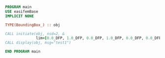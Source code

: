 <!-- markdownlint-disable MD041 MD013 -->

```fortran
PROGRAM main
USE easifemBase
IMPLICIT NONE

TYPE(BoundingBox_) :: obj

CALL initiate(obj, nsd=2, &
              lim=[0.0_DFP, 1.0_DFP, 0.0_DFP, 1.0_DFP, 0.0_DFP, 0.0_DFP])
CALL display(obj, msg="test1")

END PROGRAM main
```
